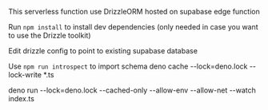 This serverless function use DrizzleORM hosted on supabase edge function

Run `npm install` to install dev dependencies (only needed in case you want to use the Drizzle toolkit)

Edit drizzle config to point to existing supabase database

Use `npm run introspect` to import schema
deno cache --lock=deno.lock --lock-write *.ts

deno run --lock=deno.lock --cached-only --allow-env --allow-net --watch index.ts
